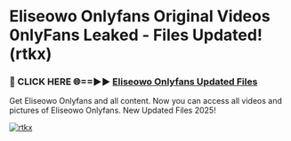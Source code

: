 # Eliseowo Onlyfans Original Videos 0nlyFans Leaked - Files Updated! (rtkx)

<h3>🔴 CLICK HERE 🌐==►► <a href="https://tinyurl.com/2wckxsce" rel="nofollow">Eliseowo Onlyfans Updated Files</a></h3>

Get Eliseowo Onlyfans and all content. Now you can access all videos and pictures of Eliseowo Onlyfans. New Updated Files 2025!

[![rtkx](https://i.imgur.com/AFduVYN.gif)](https://tinyurl.com/2wckxsce)
